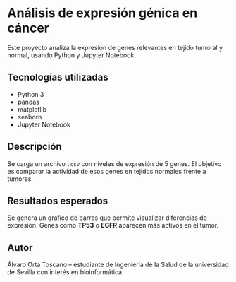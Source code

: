 # Análisis de expresión génica en cáncer

Este proyecto analiza la expresión de genes relevantes en tejido tumoral y normal, usando Python y Jupyter Notebook.

## Tecnologías utilizadas

- Python 3
- pandas
- matplotlib
- seaborn
- Jupyter Notebook

## Descripción

Se carga un archivo `.csv` con niveles de expresión de 5 genes. El objetivo es comparar la actividad de esos genes en tejidos normales frente a tumores.

## Resultados esperados

Se genera un gráfico de barras que permite visualizar diferencias de expresión. Genes como **TP53** o **EGFR** aparecen más activos en el tumor.

## Autor

Álvaro Orta Toscano – estudiante de Ingeniería de la Salud de la universidad de Sevilla con interés en bioinformática.
